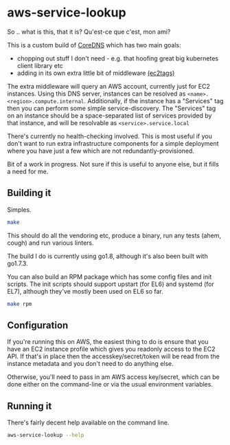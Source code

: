 # aws-service-lookup

So .. what is this, that it is?  Qu'est-ce que c'est, mon ami?

This is a custom build of [CoreDNS](https://github.com/coredns/coredns) which
has two main goals:

- chopping out stuff I don't need - e.g. that hoofing great big kubernetes client library etc
- adding in its own extra little bit of middleware [(ec2tags)](./ec2tags)

The extra middleware will query an AWS account, currently just for EC2 instances.
Using this DNS server, instances can be resolved as `<name>.<region>.compute.internal`.
Additionally, if the instance has a "Services" tag then you can perform some simple
service-discovery. The "Services" tag on an instance should be a space-separated list
of services provided by that instance, and will be resolvable as `<service>.service.local`

There's currently no health-checking involved. This is most useful if you don't want
to run extra infrastructure components for a simple deployment where you have just a few
which are not redundantly-provisioned.

Bit of a work in progress. Not sure if this is useful to anyone else, but it fills a
need for me.

## Building it

Simples.

```sh
make
```

This should do all the vendoring etc, produce a binary, run any tests (ahem, cough)
and run various linters.

The build I do is currently using go1.8, although it's also been built with go1.7.3.

You can also build an RPM package which has some config files and init scripts.
The init scripts should support upstart (for EL6) and systemd (for EL7), although
they've mostly been used on EL6 so far.

```sh
make rpm
```

## Configuration

If you're running this on AWS, the easiest thing to do is ensure that you have
an EC2 instance profile which gives you readonly access to the EC2 API. If that's
in place then the accesskey/secret/token will be read from the instance metadata
and you don't need to do anything else.

Otherwise, you'll need to pass in am AWS access key/secret, which can be done
either on the command-line or via the usual environment variables.

## Running it

There's fairly decent help available on the command line.

```sh
aws-service-lookup --help
```
